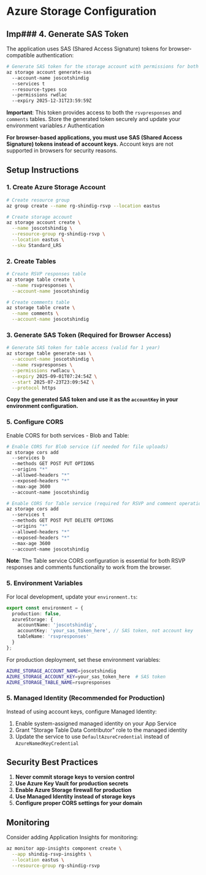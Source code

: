 # Azure Storage Configuration

## Imp### 4. Generate SAS Token

The application uses SAS (Shared Access Signature) tokens for browser-compatible authentication:

```bash
# Generate SAS token for the storage account with permissions for both tables
az storage account generate-sas 
  --account-name joscotshindig 
  --services t 
  --resource-types sco 
  --permissions rwdlac 
  --expiry 2025-12-31T23:59:59Z
```

**Important**: This token provides access to both the `rsvpresponses` and `comments` tables. Store the generated token securely and update your environment variables.r Authentication

**For browser-based applications, you must use SAS (Shared Access Signature) tokens instead of account keys.**
Account keys are not supported in browsers for security reasons.

## Setup Instructions

### 1. Create Azure Storage Account

```bash
# Create resource group
az group create --name rg-shindig-rsvp --location eastus

# Create storage account
az storage account create \
  --name joscotshindig \
  --resource-group rg-shindig-rsvp \
  --location eastus \
  --sku Standard_LRS
```

### 2. Create Tables

```bash
# Create RSVP responses table
az storage table create \
  --name rsvpresponses \
  --account-name joscotshindig

# Create comments table  
az storage table create \
  --name comments \
  --account-name joscotshindig
```

### 3. Generate SAS Token (Required for Browser Access)

```bash
# Generate SAS token for table access (valid for 1 year)
az storage table generate-sas \
  --account-name joscotshindig \
  --name rsvpresponses \
  --permissions rwdlacu \
  --expiry 2025-09-01T07:24:54Z \
  --start 2025-07-23T23:09:54Z \
  --protocol https
```

**Copy the generated SAS token and use it as the `accountKey` in your environment configuration.**

### 5. Configure CORS

Enable CORS for both services - Blob and Table:

```bash
# Enable CORS for Blob service (if needed for file uploads)
az storage cors add 
  --services b 
  --methods GET POST PUT OPTIONS 
  --origins "*" 
  --allowed-headers "*" 
  --exposed-headers "*" 
  --max-age 3600 
  --account-name joscotshindig

# Enable CORS for Table service (required for RSVP and comment operations)
az storage cors add 
  --services t 
  --methods GET POST PUT DELETE OPTIONS 
  --origins "*" 
  --allowed-headers "*" 
  --exposed-headers "*" 
  --max-age 3600 
  --account-name joscotshindig
```

**Note**: The Table service CORS configuration is essential for both RSVP responses and comments functionality to work from the browser.

### 5. Environment Variables

For local development, update your `environment.ts`:

```typescript
export const environment = {
  production: false,
  azureStorage: {
    accountName: 'joscotshindig',
    accountKey: 'your_sas_token_here', // SAS token, not account key
    tableName: 'rsvpresponses'
  }
};
```

For production deployment, set these environment variables:

```bash
AZURE_STORAGE_ACCOUNT_NAME=joscotshindig
AZURE_STORAGE_ACCOUNT_KEY=your_sas_token_here  # SAS token
AZURE_STORAGE_TABLE_NAME=rsvpresponses
```

### 5. Managed Identity (Recommended for Production)

Instead of using account keys, configure Managed Identity:

1. Enable system-assigned managed identity on your App Service
2. Grant "Storage Table Data Contributor" role to the managed identity
3. Update the service to use `DefaultAzureCredential` instead of `AzureNamedKeyCredential`

## Security Best Practices

1. **Never commit storage keys to version control**
2. **Use Azure Key Vault for production secrets**
3. **Enable Azure Storage firewall for production**
4. **Use Managed Identity instead of storage keys**
5. **Configure proper CORS settings for your domain**

## Monitoring

Consider adding Application Insights for monitoring:

```bash
az monitor app-insights component create \
  --app shindig-rsvp-insights \
  --location eastus \
  --resource-group rg-shindig-rsvp
```
